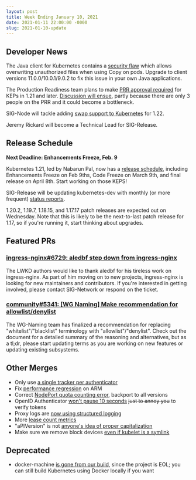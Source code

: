 ```yaml
---
layout: post
title: Week Ending January 10, 2021
date: 2021-01-11 22:00:00 -0000
slug: 2021-01-10-update
---
```


## Developer News

The Java client for Kubernetes contains a [security flaw](https://groups.google.com/g/kubernetes-dev/c/uQmyI0qhNv4) which allows overwriting unauthorized files when using Copy on pods.  Upgrade to client versions 11.0.0/10.0.1/9.0.2 to fix this issue in your own Java applications.

The Production Readiness team plans to make [PRR approval required](https://github.com/kubernetes/community/pull/5368) for KEPs in 1.21 and later.  [Discussion will ensue](https://groups.google.com/g/kubernetes-dev/c/8uI9q0Idy0k), partly because there are only 3 people on the PRR and it could become a bottleneck.

SIG-Node will tackle adding [swap support to Kubernetes](https://docs.google.com/document/d/1CZtRtC8W8FwW_VWQLKP9DW_2H-hcLBcH9KBbukie67M/edit#) for 1.22.

Jeremy Rickard will become a Technical Lead for SIG-Release.

## Release Schedule

**Next Deadline: Enhancements Freeze, Feb. 9**

Kubernetes 1.21, led by Nabarun Pal, now has a [release schedule](https://github.com/kubernetes/sig-release/tree/master/releases/release-1.21), including Enhancements Freeze on Feb 9ths, Code Freeze on March 9th, and final release on April 8th.  Start working on those KEPS!

SIG-Release will be updating kubernetes-dev with monthly (or more frequent) [status reports](https://groups.google.com/g/kubernetes-dev/c/q_UqG6ZnSA0).

1.20.2, 1.19.7, 1.18.15, and 1.17.17 patch releases are expected out on Wednesday.  Note that this is likely to be the next-to-last patch release for 1.17, so if you're running it, start thinking about upgrades.

## Featured PRs

### [ingress-nginx#6729: aledbf step down from ingress-nginx](https://github.com/kubernetes/ingress-nginx/pull/6729)

The LWKD authors would like to thank aledbf for his tireless work on ingress-nginx. As part of him moving on to new projects, ingress-nginx is looking for new maintainers and contributors. If you're interested in getting involved, please contact SIG-Network or respond on the ticket.

### [community#5341: [WG Naming] Make recommendation for allowlist/denylist](https://github.com/kubernetes/community/pull/5341)

The WG-Naming team has finalized a recommendation for replacing "whitelist"/"blacklist" terminology with "allowlist"/"denylist". Check out the document for a detailed summary of the reasoning and alternatives, but as a tl;dr, please start updating terms as you are working on new features or updating existing subsystems.

## Other Merges

* Only use [a single tracker per authenticator](https://github.com/kubernetes/kubernetes/pull/97857)
* Fix [performance regression](https://github.com/kubernetes/kubernetes/pull/97860) on ARM
* Correct [NodePort quota counting error](https://github.com/kubernetes/kubernetes/pull/97451), backport to all versions
* OpenID Authenticator [won't pause 10 seconds](https://github.com/kubernetes/kubernetes/pull/97693) ~~just to annoy you~~ to verify tokens
* Proxy logs are [now using structured logging](https://github.com/kubernetes/kubernetes/pull/97678)
* More [lease count metrics](https://github.com/kubernetes/kubernetes/pull/97480)
* "aPIVersion" is not [anyone's idea of proper capitalization](https://github.com/kubernetes/kubernetes/pull/97379)
* Make sure we remove block devices [even if kubelet is a symlink](https://github.com/kubernetes/kubernetes/pull/96889)

## Deprecated

* docker-machine [is gone from our build](https://github.com/kubernetes/kubernetes/pull/97618), since the project is EOL; you can still build Kubernetes using Docker locally if you want
